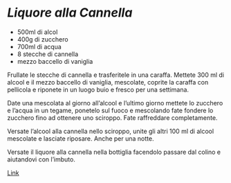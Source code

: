 # ***Liquore alla Cannella***

- 500ml di alcol
- 400g di zucchero
- 700ml di acqua
- 8 stecche di cannella
- mezzo baccello di vaniglia

Frullate le stecche di cannella e trasferitele in una caraffa. Mettete 300 ml di alcool e il mezzo baccello di vaniglia, mescolate, coprite la caraffa con pellicola e riponete in un  luogo buio e fresco per una settimana.

Date una mescolata al giorno all’alcool e l’ultimo giorno mettete lo zucchero e l’acqua in un tegame, ponetelo sul fuoco e mescolando fate fondere lo zucchero fino ad ottenere uno sciroppo. Fate raffreddare completamente.

Versate l’alcool alla cannella nello sciroppo, unite gli altri 100 ml di alcool mescolate e lasciate riposare. Anche per una notte.

Versate il liquore alla cannella nella bottiglia facendolo passare dal colino e aiutandovi con l’imbuto.

[Link](https://www.agrodolce.it/ricette/liquore-alla-cannella/)
